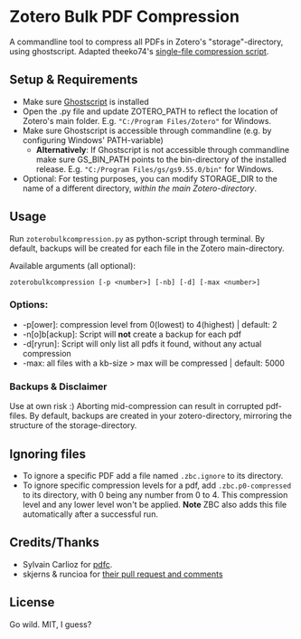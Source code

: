 # Zotero Bulk PDF Compression

A commandline tool to compress all PDFs in Zotero's "storage"-directory, using ghostscript. Adapted theeko74's [single-file compression script](https://github.com/theeko74/pdfc).

## Setup & Requirements

 * Make sure [Ghostscript](https://www.ghostscript.com/) is installed
* Open the .py file and update ZOTERO_PATH to reflect the location of Zotero's main folder. E.g. `"C:/Program Files/Zotero"` for Windows.
*  Make sure Ghostscript is accessible through commandline (e.g. by configuring Windows' PATH-variable)
   * **Alternatively**: If Ghostscript is not accessible through commandline make sure GS_BIN_PATH points to the bin-directory of the installed release. E.g. `"C:/Program Files/gs/gs9.55.0/bin"` for Windows.
* Optional: For testing purposes, you can modify STORAGE_DIR to the name of a different directory, *within the main Zotero-directory*.


## Usage

Run `zoterobulkcompression.py` as python-script through terminal. By default, backups will be created for each file in the Zotero main-directory.

Available arguments (all optional):

`zoterobulkcompression [-p <number>] [-nb] [-d] [-max <number>]`

### Options:
* -p[ower]: compression level from 0(lowest) to 4(highest) | default: 2
* -n[o]b[ackup]: Script will **not** create a backup for each pdf
* -d[ryrun]: Script will only list all pdfs it found, without any actual compression
* -max: all files with a kb-size > max will be compressed | default: 5000

### Backups & Disclaimer
Use at own risk :) Aborting mid-compression can result in corrupted pdf-files. By default, backups are created in your zotero-directory, mirroring the structure of the storage-directory.

## Ignoring files
* To ignore a specific PDF add a file named `.zbc.ignore` to its directory.
* To ignore specific compression levels for a pdf, add `.zbc.p0-compressed` to its directory, with 0 being any number from 0 to 4. This compression level and any lower level won't be applied. **Note** ZBC also adds this file automatically after a successful run.

## Credits/Thanks
* Sylvain Carlioz for [pdfc](https://github.com/theeko74/pdfc).
* skjerns & runcioa for [their pull request and comments](https://github.com/theeko74/pdfc/pull/4)

## License
Go wild. MIT, I guess?

